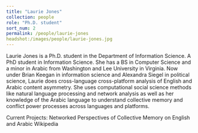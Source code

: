 ```yaml
---
title: "Laurie Jones"
collection: people
role: "Ph.D. student"
sort_num: 2
permalink: /people/laurie-jones
headshot:/images/people/laurie-jones.jpg
---
```


Laurie Jones is a Ph.D. student in the Department of Information Science.
A PhD student in Information Science. She has a BS in Computer Science and a minor in Arabic from Washington and Lee University in Virginia. Now under Brian Keegan in information science and Alexandra Siegel in political science, Laurie does cross-language cross-platform analysis of English and Arabic content asymmetry. She uses computational social science methods like natural language processing and network analysis as well as her knowledge of the Arabic language to understand collective memory and conflict power processes across languages and platforms.

Current Projects: Networked Perspectives of Collective Memory on English and Arabic Wikipedia